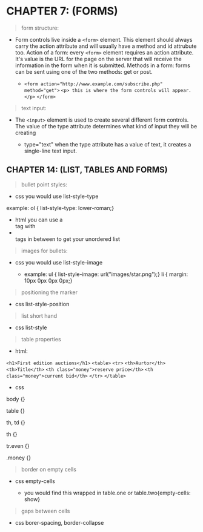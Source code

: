 # CHAPTER 7: (FORMS)

> form structure:

  * Form controls live inside a `<form>` element. This element should always carry the action attribute and will usually have a method and id attrubute too. Action of a form: every `<form>` element requires an action attribute. It's value is the URL for the page on the server that will receive the information in the form when it is submitted. Methods in a form: forms can be sent using one of the two methods: get or post.

    * `<form action="http://www.example.com/subscribe.php" method="get">`
          `<p> this is where the form controls will appear.</p>`
      `</form>`   

> text input:

  * The `<input>` element is used to create several different form controls. The value of the type attribute determines what kind of input they will be  creating

    * type="text" when the type attribute has a value of text, it creates a single-line text input. 

## CHAPTER 14: (LIST, TABLES AND FORMS)

> bullet point styles:

  * css you would use list-style-type

  example: ol {
  list-style-type: lower-roman;}

  * html you can use a <ul></ul> tag with <li></li> tags in between to get your unordered list

> images for bullets:

  * css you would use list-style-image

    * example:
    ul {
      list-style-image: url("images/star.png");}
    li {
      margin: 10px 0px 0px 0px;}
    
> positioning the marker

  * css list-style-position

> list short hand

 * css list-style

> table properties

  * html: 

  `<h1>First edition auctions</h1>`
   `<table>`
    `<tr>`
      `<th>Aurtor</th>`
      `<th>Title</th>`
      `<th class="money">reserve price</th>`
      `<th class="money">current bid</th>`
    `</tr>`
  `</table>`

  * css

  body {}
  
  table {}

  th, td {}

  th {}

  tr.even {}

  .money {}


> border on empty cells

  * css empty-cells

    * you would find this wrapped in table.one or table.two{empty-cells: show}


> gaps between cells

  * css borer-spacing, border-collapse